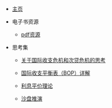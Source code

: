 - [主页](README)


- 电子书资源

  - [pdf资源](电子书.md)


- 思考集

  - [关于国际收支危机和次贷危机的思考](国际收支危机和次贷危机.md)

  - [国际收支平衡表（BOP）详解](国际收支平衡表（BOP）详解.md)

  - [利息平价理论](利息平价理论.md)

  - [沙盘推演](沙盘推演.md)



